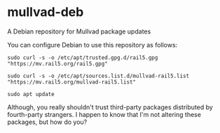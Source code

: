 # mullvad-deb
A Debian repository for Mullvad package updates

You can configure Debian to use this repository as follows:

```
sudo curl -s -o /etc/apt/trusted.gpg.d/rail5.gpg "https://mv.rail5.org/rail5.gpg"

sudo curl -s -o /etc/apt/sources.list.d/mullvad-rail5.list "https://mv.rail5.org/mullvad-rail5.list"

sudo apt update
```

Although, you really shouldn't trust third-party packages distributed by fourth-party strangers. I happen to know that I'm not altering these packages, but how do you?
